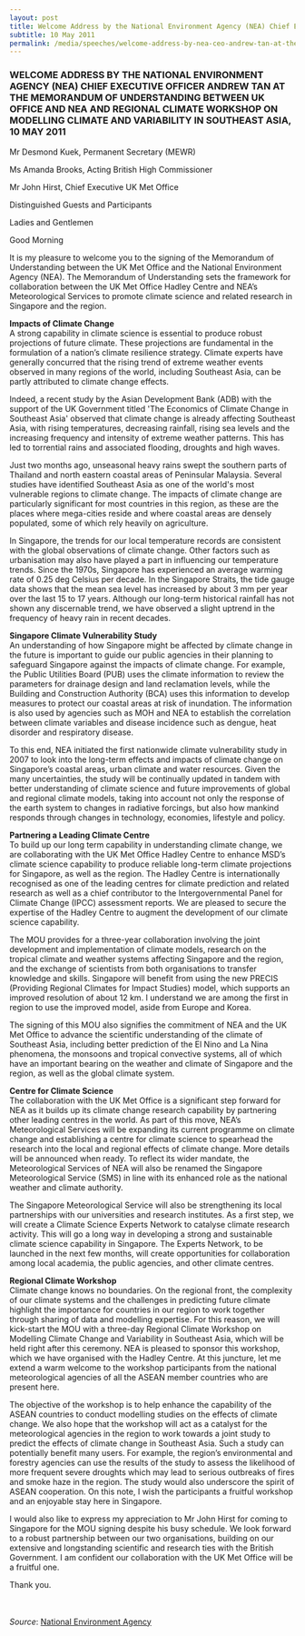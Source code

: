 ```yaml
---
layout: post
title: Welcome Address by the National Environment Agency (NEA) Chief Executive Officer Andrew Tan at the Memorandum of Understanding Between UK Office and NEA and Regional Climate Workshop on Modelling Climate and Variability in Southeast Asia
subtitle: 10 May 2011
permalink: /media/speeches/welcome-address-by-nea-ceo-andrew-tan-at-the-memorandum-of-understanding-between-uk-office-and-nea-and-regional-climate-workshop-on-modelling
---
```


### WELCOME ADDRESS BY THE NATIONAL ENVIRONMENT AGENCY (NEA) CHIEF EXECUTIVE OFFICER ANDREW TAN AT THE MEMORANDUM OF UNDERSTANDING BETWEEN UK OFFICE AND NEA AND REGIONAL CLIMATE WORKSHOP ON MODELLING CLIMATE AND VARIABILITY IN SOUTHEAST ASIA, 10 MAY 2011

Mr Desmond Kuek, Permanent Secretary (MEWR)

Ms Amanda Brooks, Acting British High Commissioner

Mr John Hirst, Chief Executive UK Met Office

Distinguished Guests and Participants

Ladies and Gentlemen

Good Morning

It is my pleasure to welcome you to the signing of the Memorandum of Understanding between the UK Met Office and the National Environment Agency (NEA). The Memorandum of Understanding sets the framework for collaboration between the UK Met Office Hadley Centre and NEA’s Meteorological Services to promote climate science and related research in Singapore and the region.

**Impacts of Climate Change**  
A strong capability in climate science is essential to produce robust projections of future climate. These projections are fundamental in the formulation of a nation’s climate resilience strategy. Climate experts have generally concurred that the rising trend of extreme weather events observed in many regions of the world, including Southeast Asia, can be partly attributed to climate change effects.

Indeed, a recent study by the Asian Development Bank (ADB) with the support of the UK Government titled 'The Economics of Climate Change in Southeast Asia' observed that climate change is already affecting Southeast Asia, with rising temperatures, decreasing rainfall, rising sea levels and the increasing frequency and intensity of extreme weather patterns. This has led to torrential rains and associated flooding, droughts and high waves.

Just two months ago, unseasonal heavy rains swept the southern parts of Thailand and north eastern coastal areas of Peninsular Malaysia. Several studies have identified Southeast Asia as one of the world's most vulnerable regions to climate change. The impacts of climate change are particularly significant for most countries in this region, as these are the places where mega-cities reside and where coastal areas are densely populated, some of which rely heavily on agriculture.

In Singapore, the trends for our local temperature records are consistent with the global observations of climate change. Other factors such as urbanisation may also have played a part in influencing our temperature trends. Since the 1970s, Singapore has experienced an average warming rate of 0.25 deg Celsius per decade. In the Singapore Straits, the tide gauge data shows that the mean sea level has increased by about 3 mm per year over the last 15 to 17 years. Although our long-term historical rainfall has not shown any discernable trend, we have observed a slight uptrend in the frequency of heavy rain in recent decades.

**Singapore Climate Vulnerability Study**  
An understanding of how Singapore might be affected by climate change in the future is important to guide our public agencies in their planning to safeguard Singapore against the impacts of climate change. For example, the Public Utilities Board (PUB) uses the climate information to review the parameters for drainage design and land reclamation levels, while the Building and Construction Authority (BCA) uses this information to develop measures to protect our coastal areas at risk of inundation. The information is also used by agencies such as MOH and NEA to establish the correlation between climate variables and disease incidence such as dengue, heat disorder and respiratory disease.

To this end, NEA initiated the first nationwide climate vulnerability study in 2007 to look into the long-term effects and impacts of climate change on Singapore’s coastal areas, urban climate and water resources. Given the many uncertainties, the study will be continually updated in tandem with better understanding of climate science and future improvements of global and regional climate models, taking into account not only the response of the earth system to changes in radiative forcings, but also how mankind responds through changes in technology, economies, lifestyle and policy.

**Partnering a Leading Climate Centre**  
To build up our long term capability in understanding climate change, we are collaborating with the UK Met Office Hadley Centre to enhance MSD’s climate science capability to produce reliable long-term climate projections for Singapore, as well as the region. The Hadley Centre is internationally recognised as one of the leading centres for climate prediction and related research as well as a chief contributor to the Intergovernmental Panel for Climate Change (IPCC) assessment reports. We are pleased to secure the expertise of the Hadley Centre to augment the development of our climate science capability.

The MOU provides for a three-year collaboration involving the joint development and implementation of climate models, research on the tropical climate and weather systems affecting Singapore and the region, and the exchange of scientists from both organisations to transfer knowledge and skills. Singapore will benefit from using the new PRECIS (Providing Regional Climates for Impact Studies) model, which supports an improved resolution of about 12 km. I understand we are among the first in region to use the improved model, aside from Europe and Korea.

The signing of this MOU also signifies the commitment of NEA and the UK Met Office to advance the scientific understanding of the climate of Southeast Asia, including better prediction of the El Nino and La Nina phenomena, the monsoons and tropical convective systems, all of which have an important bearing on the weather and climate of Singapore and the region, as well as the global climate system.

**Centre for Climate Science**  
The collaboration with the UK Met Office is a significant step forward for NEA as it builds up its climate change research capability by partnering other leading centres in the world. As part of this move, NEA’s Meteorological Services will be expanding its current programme on climate change and establishing a centre for climate science to spearhead the research into the local and regional effects of climate change. More details will be announced when ready. To reflect its wider mandate, the Meteorological Services of NEA will also be renamed the Singapore Meteorological Service (SMS) in line with its enhanced role as the national weather and climate authority.

The Singapore Meteorological Service will also be strengthening its local partnerships with our universities and research institutes. As a first step, we will create a Climate Science Experts Network to catalyse climate research activity. This will go a long way in developing a strong and sustainable climate science capability in Singapore. The Experts Network, to be launched in the next few months, will create opportunities for collaboration among local academia, the public agencies, and other climate centres.

**Regional Climate Workshop**  
Climate change knows no boundaries. On the regional front, the complexity of our climate systems and the challenges in predicting future climate highlight the importance for countries in our region to work together through sharing of data and modelling expertise. For this reason, we will kick-start the MOU with a three-day Regional Climate Workshop on Modelling Climate Change and Variability in Southeast Asia, which will be held right after this ceremony. NEA is pleased to sponsor this workshop, which we have organised with the Hadley Centre. At this juncture, let me extend a warm welcome to the workshop participants from the national meteorological agencies of all the ASEAN member countries who are present here.

The objective of the workshop is to help enhance the capability of the ASEAN countries to conduct modelling studies on the effects of climate change. We also hope that the workshop will act as a catalyst for the meteorological agencies in the region to work towards a joint study to predict the effects of climate change in Southeast Asia. Such a study can potentially benefit many users. For example, the region’s environmental and forestry agencies can use the results of the study to assess the likelihood of more frequent severe droughts which may lead to serious outbreaks of fires and smoke haze in the region. The study would also underscore the spirit of ASEAN cooperation. On this note, I wish the participants a fruitful workshop and an enjoyable stay here in Singapore.

I would also like to express my appreciation to Mr John Hirst for coming to Singapore for the MOU signing despite his busy schedule. We look forward to a robust partnership between our two organisations, building on our extensive and longstanding scientific and research ties with the British Government. I am confident our collaboration with the UK Met Office will be a fruitful one.

Thank you.
<br><br><br>

*Source*: [<a href="https://www.nea.gov.sg/" target="_blank">National Environment Agency</a>](https://www.nea.gov.sg/)
